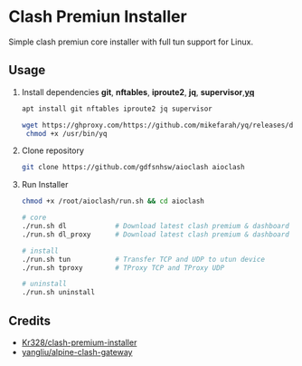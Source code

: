# Clash Premiun Installer

Simple clash premiun core installer with full tun support for Linux.

## Usage

1. Install dependencies **git**, **nftables**, **iproute2**, **jq**, **supervisor**,[**yq**](https://github.com/mikefarah/yq/ "https://github.com/mikefarah/yq/")

   ```bash
   apt install git nftables iproute2 jq supervisor
   ```

   ```bash
   wget https://ghproxy.com/https://github.com/mikefarah/yq/releases/download/v4.16.1/yq_linux_amd64 -O /usr/bin/yq &&\
    chmod +x /usr/bin/yq
   ```

2. Clone repository

   ```bash
   git clone https://github.com/gdfsnhsw/aioclash aioclash
   ```

3. Run Installer

   ```bash
   chmod +x /root/aioclash/run.sh && cd aioclash
   ```
   
   ```bash
   # core
   ./run.sh dl            # Download latest clash premium & dashboard
   ./run.sh dl_proxy      # Download latest clash premium & dashboard with proxy

   # install
   ./run.sh tun           # Transfer TCP and UDP to utun device
   ./run.sh tproxy        # TProxy TCP and TProxy UDP

   # uninstall
   ./run.sh uninstall
   ```

## Credits

* [Kr328/clash-premium-installer](https://github.com/Kr328/clash-premium-installer)
* [yangliu/alpine-clash-gateway](https://github.com/yangliu/alpine-clash-gateway)
